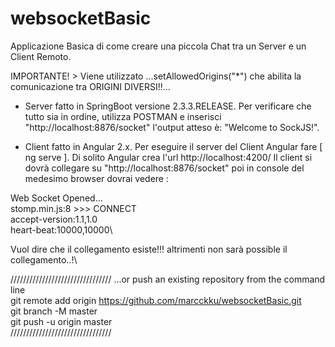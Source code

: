 # websocketBasic
Applicazione Basica di come creare una piccola Chat tra un Server e un Client Remoto.

IMPORTANTE! > Viene utilizzato ...setAllowedOrigins("*") che abilita la comunicazione tra ORIGINI DIVERSI!!...

+ Server fatto in SpringBoot versione 2.3.3.RELEASE. Per verificare che tutto sia in ordine, utilizza POSTMAN e inserisci "http://localhost:8876/socket" 
l'output atteso è: "Welcome to SockJS!".


+ Client fatto in Angular 2.x. Per eseguire il server del Client Angular fare [ ng serve ]. Di solito Angular crea l'url http://localhost:4200/
Il client si dovrà collegare su  "http://localhost:8876/socket" poi in console del medesimo browser dovrai vedere :

Web Socket Opened...\
stomp.min.js:8 >>> CONNECT\
accept-version:1.1,1.0\
heart-beat:10000,10000\

Vuol dire che il collegamento esiste!!! altrimenti non sarà possible il collegamento..!\


////////////////////////////////
…or push an existing repository from the command line \
git remote add origin https://github.com/marcckku/websocketBasic.git  \
git branch -M master \
git push -u origin master \
////////////////////////////////

